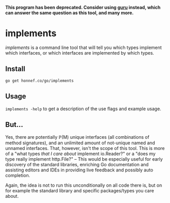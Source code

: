 **This program has been deprecated. Consider using
  [guru](https://godoc.org/golang.org/x/tools/cmd/guru) instead, which
  can answer the same question as this tool, and many more.**

# implements

_implements_ is a command line tool that will tell you which types
implement which interfaces, or which interfaces are implemented by
which types.

## Install

    go get honnef.co/go/implements

## Usage

`implements -help` to get a description of the use flags and example
usage.

## But…

Yes, there are potentially ℙ(M) unique interfaces (all combinations of
method signatures), and an unlimited amount of not-unique named and
unnamed interfaces. That, however, isn't the scope of this tool. This
is more of a "what types _that I care about_ implement io.Reader?" or
a "does my type really implement http.File?" – This would be
especially useful for early discovery of the standard libraries,
enriching Go documentation and assisting editors and IDEs in providing
live feedback and possibly auto completion.

Again, the idea is not to run this unconditionally on all code there
is, but on for example the standard library and specific
packages/types you care about.

